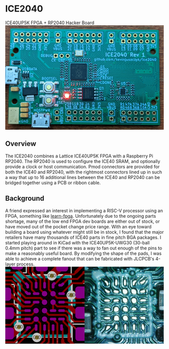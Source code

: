 # ICE2040
ICE40UP5K FPGA + RP2040 Hacker Board
![ice2040](./doc/ice2040.jpg)

## Overview
The ICE2040 combines a Lattice ICE40UP5K FPGA with a Raspberry Pi RP2040. The RP2040 is used to configure the ICE40 SRAM, and optionally provide a clock or host communication. Pmod connectors are provided for both the ICE40 and RP2040, with the rightmost connectors lined up in such a way that up to 16 additional lines between the ICE40 and RP2040 can be bridged together using a PCB or ribbon cable.

## Background
A friend expressed an interest in implementing a RISC-V processor using an FPGA, something like [learn-fpga](https://github.com/BrunoLevy/learn-fpga/blob/master/FemtoRV/TUTORIALS/FROM_BLINKER_TO_RISCV/README.md). Unfortunately due to the ongoing parts shortage, many of the low end FPGA dev boards are either out of stock, or have moved out of the pocket change price range. With an eye toward building a board using whatever might still be in stock, I found that the major retailers have many thousands of ICE40 parts in fine pitch BGA packages. I started playing around in KiCad with the ICE40UP5K-UWG30 (30-ball 0.4mm pitch) part to see if there was a way to fan out enough of the pins to make a reasonably useful board. By modifying the shape of the pads, I was able to achieve a complete fanout that can be fabricated with JLCPCB's 4-layer process.
![ice2040footprint](./doc/ice2040footprint.png)
